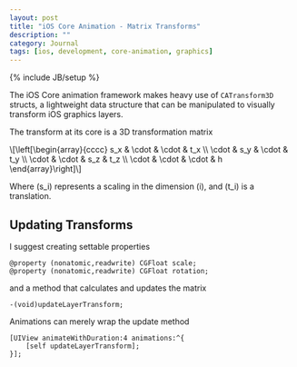 ```yaml
---
layout: post
title: "iOS Core Animation - Matrix Transforms"
description: ""
category: Journal
tags: [ios, development, core-animation, graphics]
---
```

{% include JB/setup %}

The iOS Core animation framework makes heavy use of `CATransform3D` structs,
a lightweight data structure that can be manipulated to visually transform
iOS graphics layers.

The transform at its core is a 3D transformation matrix
<div>\[\left[\begin{array}{cccc}
s_x   &amp; \cdot &amp; \cdot &amp; t_x \\
\cdot &amp; s_y   &amp; \cdot &amp; t_y \\
\cdot &amp; \cdot &amp; s_z   &amp; t_z \\
\cdot &amp; \cdot &amp; \cdot &amp; h
\end{array}\right]\]</div>

Where <span>\(s_i\)</span> represents a scaling in the dimension <span>\(i\)</span>,
and <span>\(t_i\)</span> is a translation.

## Updating Transforms

I suggest creating settable properties

    @property (nonatomic,readwrite) CGFloat scale;
    @property (nonatomic,readwrite) CGFloat rotation;

and a method that calculates and updates the matrix
  
    -(void)updateLayerTransform;

Animations can merely wrap the update method

    [UIView animateWithDuration:4 animations:^{
        [self updateLayerTransform];
    }];

